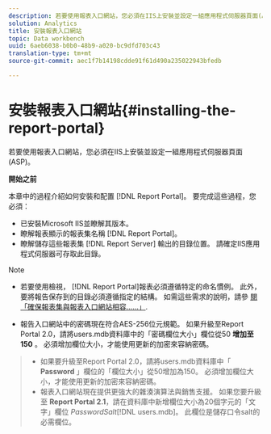 ```yaml
---
description: 若要使用報表入口網站，您必須在IIS上安裝並設定一組應用程式伺服器頁面(ASP)。
solution: Analytics
title: 安裝報表入口網站
topic: Data workbench
uuid: 6aeb6038-b0b0-48b9-a020-bc9dfd703c43
translation-type: tm+mt
source-git-commit: aec1f7b14198cdde91f61d490a235022943bfedb

---
```



# 安裝報表入口網站{#installing-the-report-portal}

若要使用報表入口網站，您必須在IIS上安裝並設定一組應用程式伺服器頁面(ASP)。

**開始之前**

本章中的過程介紹如何安裝和配置 [!DNL Report Portal]。 要完成這些過程，您必須：

* 已安裝Microsoft IIS並瞭解其版本。
* 瞭解報表顯示的報表集名稱 [!DNL Report Portal]。
* 瞭解儲存這些報表集 [!DNL Report Server] 輸出的目錄位置。 請確定IIS應用程式伺服器可存取此目錄。

>[!NOTE]
>
>* 若要使用檢視， [!DNL Report Portal]報表必須遵循特定的命名慣例。 此外，要將報告保存到的目錄必須遵循指定的結構。 如需這些需求的說明，請參 [閱「確保報表集與報表入口網站相容……」](../../../home/c-rpt-oview/c-install-rpt-port/c-rpt-port-user-inter.md#section-2b141e5d198a4bbea455699126c24706).
   >
   >
* 報告入口網站中的密碼現在符合AES-256位元規範。 如果升級至Report Portal 2.0，請將users.mdb資料庫中的「密碼欄位大小」欄位從50 **增加至150** 。 必須增加欄位大小，才能使用更新的加密來容納密碼。
>* 如果要升級至Report Portal 2.0，請將users.mdb資料庫中「 **Password** 」欄位的「欄位大小」從50增加為150。 必須增加欄位大小，才能使用更新的加密來容納密碼。
>* 報表入口網站現在提供更強大的雜湊演算法與銷售支援。 如果您要升級至 **Report Portal 2.1**，請在資料庫中新增欄位大小為20個字元的「文字」欄位 *PasswordSalt*[!DNL users.mdb]。 此欄位是儲存口令salt的必需欄位。
>



